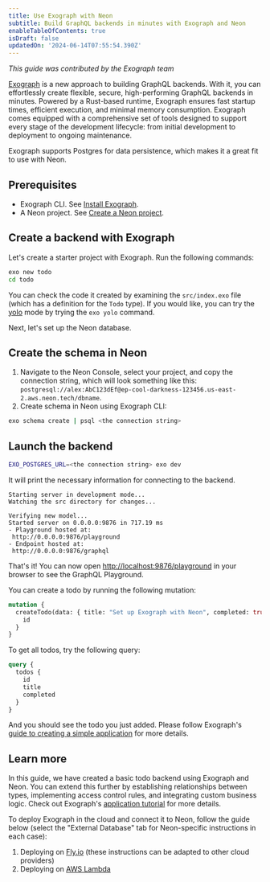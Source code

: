 ```yaml
---
title: Use Exograph with Neon
subtitle: Build GraphQL backends in minutes with Exograph and Neon
enableTableOfContents: true
isDraft: false
updatedOn: '2024-06-14T07:55:54.390Z'
---
```


_This guide was contributed by the Exograph team_

[Exograph](https://exograph.dev) is a new approach to building GraphQL backends. With it, you can effortlessly create flexible, secure, high-performing GraphQL backends in minutes. Powered by a Rust-based runtime, Exograph ensures fast startup times, efficient execution, and minimal memory consumption. Exograph comes equipped with a comprehensive set of tools designed to support every stage of the development lifecycle: from initial development to deployment to ongoing maintenance.

Exograph supports Postgres for data persistence, which makes it a great fit to use with Neon.

## Prerequisites

- Exograph CLI. See [Install Exograph](https://exograph.dev/docs/getting-started).
- A Neon project. See [Create a Neon project](/docs/manage/projects#create-a-project).

## Create a backend with Exograph

Let's create a starter project with Exograph. Run the following commands:

```bash
exo new todo
cd todo
```

You can check the code it created by examining the `src/index.exo` file (which has a definition for the `Todo` type). If you would like, you can try the [yolo](https://exograph.dev/docs/cli-reference/development/yolo) mode by trying the `exo yolo` command.

Next, let's set up the Neon database.

## Create the schema in Neon

1. Navigate to the Neon Console, select your project, and copy the connection string, which will look something like this: `postgresql://alex:AbC123dEf@ep-cool-darkness-123456.us-east-2.aws.neon.tech/dbname`.
2. Create schema in Neon using Exograph CLI:

```bash
exo schema create | psql <the connection string>
```

## Launch the backend

```bash
EXO_POSTGRES_URL=<the connection string> exo dev
```

It will print the necessary information for connecting to the backend.

```raw
Starting server in development mode...
Watching the src directory for changes...

Verifying new model...
Started server on 0.0.0.0:9876 in 717.19 ms
- Playground hosted at:
 http://0.0.0.0:9876/playground
- Endpoint hosted at:
 http://0.0.0.0:9876/graphql
```

That's it! You can now open [http://localhost:9876/playground](http://localhost:9876/playground) in your browser to see the GraphQL Playground.

You can create a todo by running the following mutation:

```graphql
mutation {
  createTodo(data: { title: "Set up Exograph with Neon", completed: true }) {
    id
  }
}
```

To get all todos, try the following query:

```graphql
query {
  todos {
    id
    title
    completed
  }
}
```

And you should see the todo you just added. Please follow Exograph's [guide to creating a simple application](https://exograph.dev/docs/getting-started#creating-a-simple-application) for more details.

## Learn more

In this guide, we have created a basic todo backend using Exograph and Neon. You can extend this further by establishing relationships between types, implementing access control rules, and integrating custom business logic. Check out Exograph's [application tutorial](https://exograph.dev/docs/application-tutorial/overview) for more details.

To deploy Exograph in the cloud and connect it to Neon, follow the guide below (select the "External Database" tab for Neon-specific instructions in each case):

1. Deploying on [Fly.io](https://exograph.dev/docs/deployment/flyio) (these instructions can be adapted to other cloud providers)
2. Deploying on [AWS Lambda](https://exograph.dev/docs/deployment/aws-lambda)
